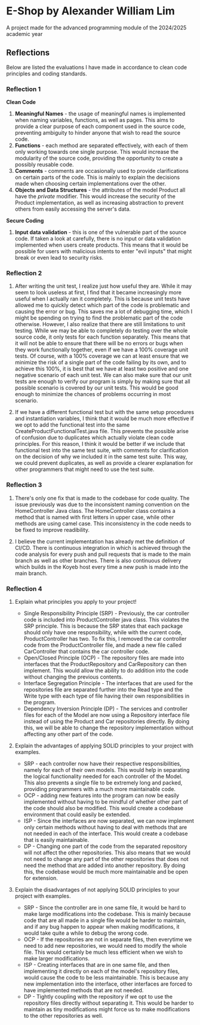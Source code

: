 # E-Shop by Alexander William Lim
A project made for the advanced programming module of the 2024/2025 academic year

## Reflections
Below are listed the evaluations I have made in accordance to clean code principles and coding standards.

### Reflection 1
**Clean Code**
1. **Meaningful Names** - the usage of meaningful names is implemented when naming variables, functions, as well as pages. This aims to provide a clear purpose of each component used in the source code, preventing ambiguity to hinder anyone that wish to read the source code.
2. **Functions** - each method are separated effectively, with each of them only working towards one single purpose. This would increase the modularity of the source code, providing the opportunity to create a possibly reusable code.
3. **Comments** - comments are occasionally used to provide clarifications on certain parts of the code. This is mainly to explain the decisions made when choosing certain implementations over the other.
4. **Objects and Data Structures** - the attributes of the model Product all have the _private_ modifier. This would increase the security of the Product implementation, as well as increasing abstraction to prevent others from easily accessing the server's data.

**Secure Coding**
1. **Input data validation** - this is one of the vulnerable part of the source code. If taken a look at carefully, there is no input or data validation implemented when users create products. This means that it would be possible for users with malicious intents to enter "evil inputs" that might break or even lead to security risks.

### Reflection 2
1. After writing the unit test, I realize just how useful they are. While it may seem to look useless at first, 
I find that it became increasingly more useful when I actually ran it completely. This is because unit tests have 
allowed me to quickly detect which part of the code is problematic and causing the error or bug. 
This saves me a lot of debugging time, which I might be spending on trying to find the problematic part of the code otherwise.
However, I also realize that there are still limitations to unit testing. While we may be able to completely do testing
over the whole source code, it only tests for each function separately. This means that it will not be able to ensure that there will be
no errors or bugs when they work functionally together, even if we have a 100% coverage unit tests. Of course, with a 100%
coverage we can at least ensure that we minimize the risk of a single part of the code failing by its own, and to achieve this 100%, it is best
that we have at least two positive and one negative scenario of each unit test. We can also make sure that our unit tests are 
enough to verify our program is simply by making sure that all possible scenario is covered by our unit tests. This would
be good enough to minimize the chances of problems occurring in most scenario.


2. If we have a different functional test but with the same setup procedures and instantiation variables, I think that it would be
much more effective if we opt to add the functional test into the same CreateProductFunctionalTest.java file. This prevents the possible
arise of confusion due to duplicates which actually violate clean code principles. For this reason, I think it would be better if we
include that functional test into the same test suite, with comments for clarification on the decision of why we included it in the same
test suite. This way, we could prevent duplicates, as well as provide a clearer explanation for other programmers that might need to use
the test suite.


### Reflection 3
1. There's only one fix that is made to the codebase for code quality. The issue previously was due to the inconsistent
naming convention on the HomeController Java class. The HomeController class contains a method that is named with first letters
in upper case, while other methods are using camel case. This inconsistency in the code needs to be fixed to improve readibility.


2. I believe the current implementation has already met the definition of CI/CD. There is continuous integration
in which is achieved through the code analysis  for every push and pull requests that is made to the main branch as well
as other branches. There is also continuous delivery which builds in the Koyeb host every time a new push is made into the main branch.


### Reflection 4
1. Explain what principles you apply to your project!
    - Single Responsibility Principle (SRP) - Previously, the car controller code is included into ProductController java class. This violates the SRP
   principle. This is because the SRP states that each package should only have one responsibility, while with the current
   code, ProductController has two. To fix this, I removed the car controller code from the ProductController file, and 
   made a new file called CarController that contains the car controller code.
   - Open/Closed Principle (OCP) - The repository files are made into interfaces that the ProductRepository and CarRepository
   can then implement. This would allow the ability to do addition into the code without changing the previous contents.
   - Interface Segregation Principle - The interfaces that are used for the repositories file are separated further into
   the Read type and the Write type with each type of file having their own responsibilities in the program.
   - Dependency Inversion Principle (DP) - The services and controller files for each of the Model are now using a 
   Repository interface file instead of using the Product and Car repositories directly. By doing this, we will be able
   to change the repository implementation without affecting any other part of the code.
   
2. Explain the advantages of applying SOLID principles to your project with examples.
   - SRP - each controller now have their respective responsibilities, namely for each of their own models. This 
   would help in separating the logical functionality needed for each controller of the Model. This also prevents a 
   single file to be extremely long and packed, providing programmers with a much more maintainable code.
   - OCP - adding new features into the program can now be easily implemented without having to be mindful of whether 
   other part of the code should also be modified. This would create a codebase environment that could easily be extended.
   - ISP - Since the interfaces are now separated, we can now implement only certain methods without having to deal with
   methods that are not needed in each of the interface. This would create a codebase that is easily maintainable.
   - DP - Changing one part of the code from the separated repository will not affect the other repositories. This also
   means that we would not need to change any part of the other repositories that does not need the method that are added
   into another repository. By doing this, the codebase would be much more maintainable and be open for extension.

3. Explain the disadvantages of not applying SOLID principles to your project with examples.
   - SRP - Since the controller are in one same file, it would be hard to make large modifications into the codebase. This
   is mainly because code that are all made in a single file would be harder to maintain, and if any bug happen to 
   appear when making modifications, it would take quite a while to debug the wrong code.
   - OCP - If the repositories are not in separate files, then everytime we need to add new repositories, we would need
   to modify the whole file. This would certainly be much less efficient when we wish to make larger modifications.
   - ISP - Creating interfaces that are in one same file, and then implementing it directly on each of the model's 
   repository files, would cause the code to be less maintainable. This is because any new implementation into the interface,
   other interfaces are forced to have implemented methods that are not needed.
   - DP - Tightly coupling with the repository if we opt to use the repository files directly without separating it. This
   would be harder to maintain as tiny modifications might force us to make modifications to the other repositories as well.
